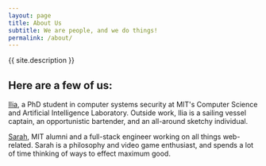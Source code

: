 ```yaml
---
layout: page
title: About Us
subtitle: We are people, and we do things!
permalink: /about/
---
```


{{ site.description }}

<h2>Here are a few of us:</h2>

<a href="http://ilia.hackartscience.com/">Ilia</a>, a PhD student in computer systems security at MIT's Computer Science and Artificial Intelligence Laboratory. Outside work, Ilia is a sailing vessel captain, an opportunistic bartender, and an all-around sketchy individual.

<a href="http://sarahycheng.com//">Sarah</a>, MIT alumni and a full-stack engineer working on all things web-related. Sarah is a philosophy and video game enthusiast, and spends a lot of time thinking of ways to effect maximum good.

